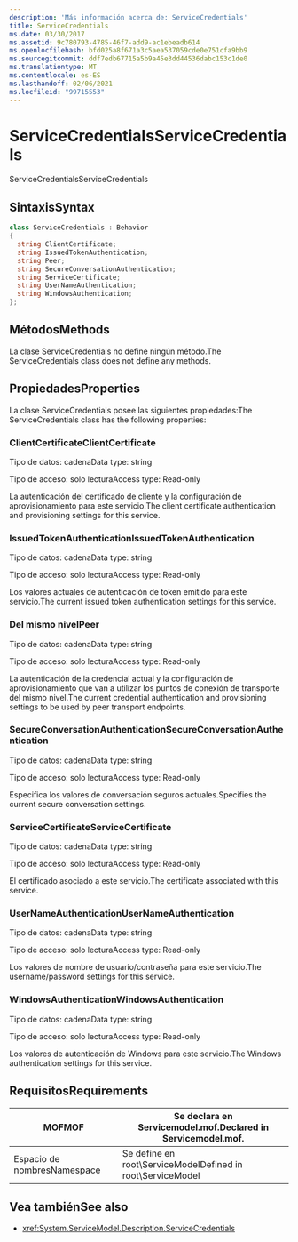 ```yaml
---
description: 'Más información acerca de: ServiceCredentials'
title: ServiceCredentials
ms.date: 03/30/2017
ms.assetid: 9c780793-4785-46f7-add9-ac1ebeadb614
ms.openlocfilehash: bfd025a8f671a3c5aea537059cde0e751cfa9bb9
ms.sourcegitcommit: ddf7edb67715a5b9a45e3dd44536dabc153c1de0
ms.translationtype: MT
ms.contentlocale: es-ES
ms.lasthandoff: 02/06/2021
ms.locfileid: "99715553"
---
```

# <a name="servicecredentials"></a><span data-ttu-id="11bde-103">ServiceCredentials</span><span class="sxs-lookup"><span data-stu-id="11bde-103">ServiceCredentials</span></span>

<span data-ttu-id="11bde-104">ServiceCredentials</span><span class="sxs-lookup"><span data-stu-id="11bde-104">ServiceCredentials</span></span>  
  
## <a name="syntax"></a><span data-ttu-id="11bde-105">Sintaxis</span><span class="sxs-lookup"><span data-stu-id="11bde-105">Syntax</span></span>  
  
```csharp
class ServiceCredentials : Behavior  
{  
  string ClientCertificate;  
  string IssuedTokenAuthentication;  
  string Peer;  
  string SecureConversationAuthentication;  
  string ServiceCertificate;  
  string UserNameAuthentication;  
  string WindowsAuthentication;  
};  
```  
  
## <a name="methods"></a><span data-ttu-id="11bde-106">Métodos</span><span class="sxs-lookup"><span data-stu-id="11bde-106">Methods</span></span>  

 <span data-ttu-id="11bde-107">La clase ServiceCredentials no define ningún método.</span><span class="sxs-lookup"><span data-stu-id="11bde-107">The ServiceCredentials class does not define any methods.</span></span>  
  
## <a name="properties"></a><span data-ttu-id="11bde-108">Propiedades</span><span class="sxs-lookup"><span data-stu-id="11bde-108">Properties</span></span>  

 <span data-ttu-id="11bde-109">La clase ServiceCredentials posee las siguientes propiedades:</span><span class="sxs-lookup"><span data-stu-id="11bde-109">The ServiceCredentials class has the following properties:</span></span>  
  
### <a name="clientcertificate"></a><span data-ttu-id="11bde-110">ClientCertificate</span><span class="sxs-lookup"><span data-stu-id="11bde-110">ClientCertificate</span></span>  

 <span data-ttu-id="11bde-111">Tipo de datos: cadena</span><span class="sxs-lookup"><span data-stu-id="11bde-111">Data type: string</span></span>  
  
 <span data-ttu-id="11bde-112">Tipo de acceso: solo lectura</span><span class="sxs-lookup"><span data-stu-id="11bde-112">Access type: Read-only</span></span>  
  
 <span data-ttu-id="11bde-113">La autenticación del certificado de cliente y la configuración de aprovisionamiento para este servicio.</span><span class="sxs-lookup"><span data-stu-id="11bde-113">The client certificate authentication and provisioning settings for this service.</span></span>  
  
### <a name="issuedtokenauthentication"></a><span data-ttu-id="11bde-114">IssuedTokenAuthentication</span><span class="sxs-lookup"><span data-stu-id="11bde-114">IssuedTokenAuthentication</span></span>  

 <span data-ttu-id="11bde-115">Tipo de datos: cadena</span><span class="sxs-lookup"><span data-stu-id="11bde-115">Data type: string</span></span>  
  
 <span data-ttu-id="11bde-116">Tipo de acceso: solo lectura</span><span class="sxs-lookup"><span data-stu-id="11bde-116">Access type: Read-only</span></span>  
  
 <span data-ttu-id="11bde-117">Los valores actuales de autenticación de token emitido para este servicio.</span><span class="sxs-lookup"><span data-stu-id="11bde-117">The current issued token authentication settings for this service.</span></span>  
  
### <a name="peer"></a><span data-ttu-id="11bde-118">Del mismo nivel</span><span class="sxs-lookup"><span data-stu-id="11bde-118">Peer</span></span>  

 <span data-ttu-id="11bde-119">Tipo de datos: cadena</span><span class="sxs-lookup"><span data-stu-id="11bde-119">Data type: string</span></span>  
  
 <span data-ttu-id="11bde-120">Tipo de acceso: solo lectura</span><span class="sxs-lookup"><span data-stu-id="11bde-120">Access type: Read-only</span></span>  
  
 <span data-ttu-id="11bde-121">La autenticación de la credencial actual y la configuración de aprovisionamiento que van a utilizar los puntos de conexión de transporte del mismo nivel.</span><span class="sxs-lookup"><span data-stu-id="11bde-121">The current credential authentication and provisioning settings to be used by peer transport endpoints.</span></span>  
  
### <a name="secureconversationauthentication"></a><span data-ttu-id="11bde-122">SecureConversationAuthentication</span><span class="sxs-lookup"><span data-stu-id="11bde-122">SecureConversationAuthentication</span></span>  

 <span data-ttu-id="11bde-123">Tipo de datos: cadena</span><span class="sxs-lookup"><span data-stu-id="11bde-123">Data type: string</span></span>  
  
 <span data-ttu-id="11bde-124">Tipo de acceso: solo lectura</span><span class="sxs-lookup"><span data-stu-id="11bde-124">Access type: Read-only</span></span>  
  
 <span data-ttu-id="11bde-125">Especifica los valores de conversación seguros actuales.</span><span class="sxs-lookup"><span data-stu-id="11bde-125">Specifies the current secure conversation settings.</span></span>  
  
### <a name="servicecertificate"></a><span data-ttu-id="11bde-126">ServiceCertificate</span><span class="sxs-lookup"><span data-stu-id="11bde-126">ServiceCertificate</span></span>  

 <span data-ttu-id="11bde-127">Tipo de datos: cadena</span><span class="sxs-lookup"><span data-stu-id="11bde-127">Data type: string</span></span>  
  
 <span data-ttu-id="11bde-128">Tipo de acceso: solo lectura</span><span class="sxs-lookup"><span data-stu-id="11bde-128">Access type: Read-only</span></span>  
  
 <span data-ttu-id="11bde-129">El certificado asociado a este servicio.</span><span class="sxs-lookup"><span data-stu-id="11bde-129">The certificate associated with this service.</span></span>  
  
### <a name="usernameauthentication"></a><span data-ttu-id="11bde-130">UserNameAuthentication</span><span class="sxs-lookup"><span data-stu-id="11bde-130">UserNameAuthentication</span></span>  

 <span data-ttu-id="11bde-131">Tipo de datos: cadena</span><span class="sxs-lookup"><span data-stu-id="11bde-131">Data type: string</span></span>  
  
 <span data-ttu-id="11bde-132">Tipo de acceso: solo lectura</span><span class="sxs-lookup"><span data-stu-id="11bde-132">Access type: Read-only</span></span>  
  
 <span data-ttu-id="11bde-133">Los valores de nombre de usuario/contraseña para este servicio.</span><span class="sxs-lookup"><span data-stu-id="11bde-133">The username/password settings for this service.</span></span>  
  
### <a name="windowsauthentication"></a><span data-ttu-id="11bde-134">WindowsAuthentication</span><span class="sxs-lookup"><span data-stu-id="11bde-134">WindowsAuthentication</span></span>  

 <span data-ttu-id="11bde-135">Tipo de datos: cadena</span><span class="sxs-lookup"><span data-stu-id="11bde-135">Data type: string</span></span>  
  
 <span data-ttu-id="11bde-136">Tipo de acceso: solo lectura</span><span class="sxs-lookup"><span data-stu-id="11bde-136">Access type: Read-only</span></span>  
  
 <span data-ttu-id="11bde-137">Los valores de autenticación de Windows para este servicio.</span><span class="sxs-lookup"><span data-stu-id="11bde-137">The Windows authentication settings for this service.</span></span>  
  
## <a name="requirements"></a><span data-ttu-id="11bde-138">Requisitos</span><span class="sxs-lookup"><span data-stu-id="11bde-138">Requirements</span></span>  
  
|<span data-ttu-id="11bde-139">MOF</span><span class="sxs-lookup"><span data-stu-id="11bde-139">MOF</span></span>|<span data-ttu-id="11bde-140">Se declara en Servicemodel.mof.</span><span class="sxs-lookup"><span data-stu-id="11bde-140">Declared in Servicemodel.mof.</span></span>|  
|---------|-----------------------------------|  
|<span data-ttu-id="11bde-141">Espacio de nombres</span><span class="sxs-lookup"><span data-stu-id="11bde-141">Namespace</span></span>|<span data-ttu-id="11bde-142">Se define en root\ServiceModel</span><span class="sxs-lookup"><span data-stu-id="11bde-142">Defined in root\ServiceModel</span></span>|  
  
## <a name="see-also"></a><span data-ttu-id="11bde-143">Vea también</span><span class="sxs-lookup"><span data-stu-id="11bde-143">See also</span></span>

- <xref:System.ServiceModel.Description.ServiceCredentials>
